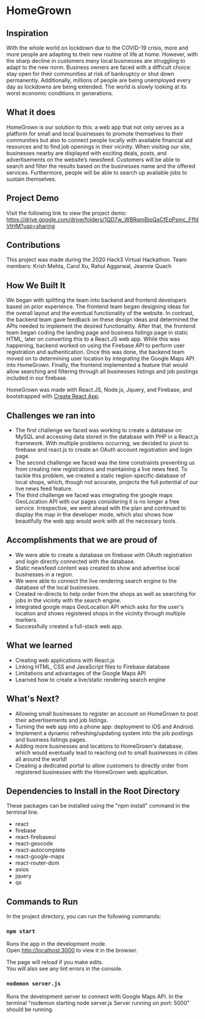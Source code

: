# HomeGrown

## Inspiration

With the whole world on lockdown due to the COVID-19 crisis, more and more people are adapting to their new routine of life at home. However, with the sharp decline in customers many local businesses are struggling to adapt to the new norm. Business owners are faced with a difficult choice: stay open for their communities at risk of bankruptcy or shut down permanently. Additionally, millions of people are being unemployed every day as lockdowns are being extended. The world is slowly looking at its worst economic conditions in generations.
 
## What it does

HomeGrown is our solution to this: a web app that not only serves as a platform for small and local businesses to promote themselves to their communities but also to connect people locally with available financial aid resources and to find job openings in their vicinity.
When visiting our site, businesses nearby are displayed with exciting deals, posts, and advertisements on the website’s newsfeed. Customers will be able to search and filter the results based on the businesses name and the offered services. Furthermore, people will be able to search up available jobs to sustain themselves.

## Project Demo

Visit the following link to view the project demo: https://drive.google.com/drive/folders/1QD7w_WBRqmBjpQaCfEpPsmc_FffdVtHM?usp=sharing
 
## Contributions

This project was made during the 2020 Hack3 Virtual Hackathon.
Team members:
Krish Mehta, Carol Xu, Rahul Aggarwal, Jeannie Quach

## How We Built It

We began with splitting the team into backend and frontend developers based on prior experience. The frontend team began designing ideas for the overall layout and the eventual functionality of the website. In contrast, the backend team gave feedback on these design ideas and determined the APIs needed to implement the desired functionality.
After that, the frontend team began coding the landing page and business listings page in static HTML, later on converting this to a React.JS web app. While this was happening, backend worked on using the Firebase API to perform user registration and authentication. Once this was done, the backend team moved on to determining user location by integrating the Google Maps API into HomeGrown. Finally, the frontend implemented a feature that would allow searching and filtering through all businesses listings and job postings included in our firebase.

HomeGrown was made with React.JS, Node.js, Jquery, and Firebase, and bootstrapped with [Create React App](https://github.com/facebook/create-react-app).
 
## Challenges we ran into
* The first challenge we faced was working to create a database on MySQL and accessing data stored in the database with PHP in a React.js framework. With multiple problems occurring, we decided to pivot to firebase and react.js to create an OAuth account registration and login page.
* The second challenge we faced was the time constraints preventing us from creating new registrations and maintaining a live news feed. To tackle this problem, we created a static region-specific database of local shops, which, though not accurate, projects the full potential of our live news feed feature.
* The third challenge we faced was integrating the google maps GeoLocation API with our pages considering it is no longer a free service. Irrespective, we went ahead with the plan and continued to display the map in the developer mode, which also shows how beautifully the web app would work with all the necessary tools.
 
## Accomplishments that we are proud of
 
* We were able to create a database on firebase with OAuth registration and login directly connected with the database.
* Static newsfeed content was created to show and advertise local businesses in a region.
* We were able to connect the live rendering search engine to the database of the local businesses. 
* Created re-directs to help order from the shops as well as searching for jobs in the vicinity with the search engine.
* Integrated google maps GeoLocation API which asks for the user's location and shows registered shops in the vicinity through multiple markers.
* Successfully created a full-stack web app.
 
## What we learned
* Creating web applications with React.js
* Linking HTML, CSS and JavaScript files to Firebase database
* Limitations and advantages of the Google Maps API
* Learned how to create a live/static rendering search engine
 
## What's Next?
* Allowing small businesses to register an account on HomeGrown to post their advertisements and job listings.
* Turning the web app into a phone app: deployment to iOS and Android.
* Implement a dynamic refreshing/updating system into the job postings and business listings pages.
* Adding more businesses and locations to HomeGrown's database, which would eventually  lead to reaching out to small businesses in cities all around the world!
* Creating a dedicated portal to allow customers to directly order from registered businesses with the HomeGrown web application.
 
## Dependencies to Install in the Root Directory
 
These packages can be installed using the "npm install" command in the terminal line.
 
- react
- firebase
- react-firebaseui
- react-geocode
- react-autocomplete
- react-google-maps
- react-router-dom
- axios
- jquery
- qs
 
## Commands to Run
 
In the project directory, you can run the following commands:
 
### `npm start`
 
Runs the app in the development mode.<br />
Open [http://localhost:3000](http://localhost:3000) to view it in the browser.
 
The page will reload if you make edits.<br />
You will also see any lint errors in the console.
 
### `nodemon server.js`
 
Runs the development server to connect with Google Maps API. In the terminal "nodemon starting node server.js Server running on port: 5000" should be running.
